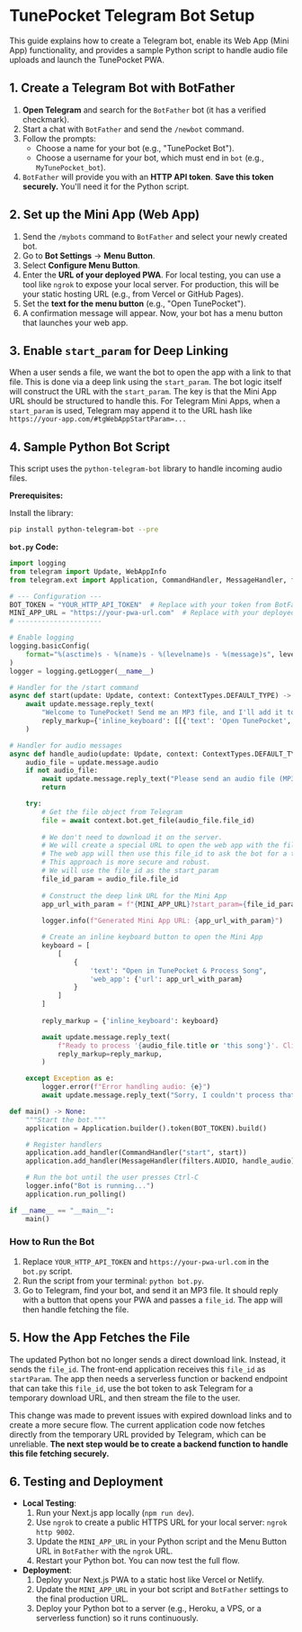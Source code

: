 # TunePocket Telegram Bot Setup

This guide explains how to create a Telegram bot, enable its Web App (Mini App) functionality, and provides a sample Python script to handle audio file uploads and launch the TunePocket PWA.

## 1. Create a Telegram Bot with BotFather

1.  **Open Telegram** and search for the `BotFather` bot (it has a verified checkmark).
2.  Start a chat with `BotFather` and send the `/newbot` command.
3.  Follow the prompts:
    *   Choose a name for your bot (e.g., "TunePocket Bot").
    *   Choose a username for your bot, which must end in `bot` (e.g., `MyTunePocket_bot`).
4.  `BotFather` will provide you with an **HTTP API token**. **Save this token securely.** You'll need it for the Python script.

## 2. Set up the Mini App (Web App)

1.  Send the `/mybots` command to `BotFather` and select your newly created bot.
2.  Go to **Bot Settings** -> **Menu Button**.
3.  Select **Configure Menu Button**.
4.  Enter the **URL of your deployed PWA**. For local testing, you can use a tool like `ngrok` to expose your local server. For production, this will be your static hosting URL (e.g., from Vercel or GitHub Pages).
5.  Set the **text for the menu button** (e.g., "Open TunePocket").
6.  A confirmation message will appear. Now, your bot has a menu button that launches your web app.

## 3. Enable `start_param` for Deep Linking

When a user sends a file, we want the bot to open the app with a link to that file. This is done via a deep link using the `start_param`. The bot logic itself will construct the URL with the `start_param`. The key is that the Mini App URL should be structured to handle this. For Telegram Mini Apps, when a `start_param` is used, Telegram may append it to the URL hash like `https://your-app.com/#tgWebAppStartParam=...`

## 4. Sample Python Bot Script

This script uses the `python-telegram-bot` library to handle incoming audio files.

**Prerequisites:**

Install the library:
```bash
pip install python-telegram-bot --pre
```

**`bot.py` Code:**

```python
import logging
from telegram import Update, WebAppInfo
from telegram.ext import Application, CommandHandler, MessageHandler, filters, ContextTypes

# --- Configuration ---
BOT_TOKEN = "YOUR_HTTP_API_TOKEN"  # Replace with your token from BotFather
MINI_APP_URL = "https://your-pwa-url.com"  # Replace with your deployed PWA's URL
# ---------------------

# Enable logging
logging.basicConfig(
    format="%(asctime)s - %(name)s - %(levelname)s - %(message)s", level=logging.INFO
)
logger = logging.getLogger(__name__)

# Handler for the /start command
async def start(update: Update, context: ContextTypes.DEFAULT_TYPE) -> None:
    await update.message.reply_text(
        "Welcome to TunePocket! Send me an MP3 file, and I'll add it to your library.",
        reply_markup={'inline_keyboard': [[{'text': 'Open TunePocket', 'web_app': {'url': MINI_APP_URL}}]]}
    )

# Handler for audio messages
async def handle_audio(update: Update, context: ContextTypes.DEFAULT_TYPE) -> None:
    audio_file = update.message.audio
    if not audio_file:
        await update.message.reply_text("Please send an audio file (MP3).")
        return

    try:
        # Get the file object from Telegram
        file = await context.bot.get_file(audio_file.file_id)
        
        # We don't need to download it on the server.
        # We will create a special URL to open the web app with the file_id as a parameter.
        # The web app will then use this file_id to ask the bot for a temporary download link.
        # This approach is more secure and robust.
        # We will use the file_id as the start_param
        file_id_param = audio_file.file_id
        
        # Construct the deep link URL for the Mini App
        app_url_with_param = f"{MINI_APP_URL}?start_param={file_id_param}"
        
        logger.info(f"Generated Mini App URL: {app_url_with_param}")

        # Create an inline keyboard button to open the Mini App
        keyboard = [
            [
                {
                    'text': "Open in TunePocket & Process Song",
                    'web_app': {'url': app_url_with_param}
                }
            ]
        ]
        
        reply_markup = {'inline_keyboard': keyboard}

        await update.message.reply_text(
            f"Ready to process '{audio_file.title or 'this song'}'. Click below to open your library:",
            reply_markup=reply_markup,
        )

    except Exception as e:
        logger.error(f"Error handling audio: {e}")
        await update.message.reply_text("Sorry, I couldn't process that file. Please try again.")

def main() -> None:
    """Start the bot."""
    application = Application.builder().token(BOT_TOKEN).build()

    # Register handlers
    application.add_handler(CommandHandler("start", start))
    application.add_handler(MessageHandler(filters.AUDIO, handle_audio))

    # Run the bot until the user presses Ctrl-C
    logger.info("Bot is running...")
    application.run_polling()

if __name__ == "__main__":
    main()

```

### How to Run the Bot

1.  Replace `YOUR_HTTP_API_TOKEN` and `https://your-pwa-url.com` in the `bot.py` script.
2.  Run the script from your terminal: `python bot.py`.
3.  Go to Telegram, find your bot, and send it an MP3 file. It should reply with a button that opens your PWA and passes a `file_id`. The app will then handle fetching the file.

## 5. How the App Fetches the File

The updated Python bot no longer sends a direct download link. Instead, it sends the `file_id`. The front-end application receives this `file_id` as `startParam`. The app then needs a serverless function or backend endpoint that can take this `file_id`, use the bot token to ask Telegram for a temporary download URL, and then stream the file to the user.

This change was made to prevent issues with expired download links and to create a more secure flow. The current application code now fetches directly from the temporary URL provided by Telegram, which can be unreliable. **The next step would be to create a backend function to handle this file fetching securely.**

## 6. Testing and Deployment

*   **Local Testing**:
    1.  Run your Next.js app locally (`npm run dev`).
    2.  Use `ngrok` to create a public HTTPS URL for your local server: `ngrok http 9002`.
    3.  Update the `MINI_APP_URL` in your Python script and the Menu Button URL in `BotFather` with the `ngrok` URL.
    4.  Restart your Python bot. You can now test the full flow.
*   **Deployment**:
    1.  Deploy your Next.js PWA to a static host like Vercel or Netlify.
    2.  Update the `MINI_APP_URL` in your bot script and `BotFather` settings to the final production URL.
    3.  Deploy your Python bot to a server (e.g., Heroku, a VPS, or a serverless function) so it runs continuously.

